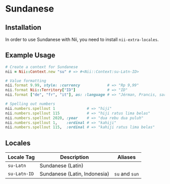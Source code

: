 <!-- This file has been generated. Source: languages/_template.md.erb -->

# Sundanese

## Installation

In order to use Sundanese with Nii, you need to install `nii-extra-locales`.

## Example Usage

``` ruby
# Create a context for Sundanese
nii = Nii::Context.new "su" # => #<Nii::Context:su-Latn-ID>

# Value formatting
nii.format 9.99, style: :currency            # => "Rp 9,99"
nii.format Nii::Territory["ID"]              # => "ID"
nii.format ["de", "fr", "it"], as: :language # => "Jérman, Prancis, sareng Italia"

# Spelling out numbers
nii.numbers.spellout 1              # => "hiji"
nii.numbers.spellout 115            # => "hiji ratus lima belas"
nii.numbers.spellout 2020, :year    # => "dua rebu dua puluh"
nii.numbers.spellout 1,    :ordinal # => "kahiji"
nii.numbers.spellout 115,  :ordinal # => "kahiji ratus lima belas"
```


## Locales

<table>
  <thead>
    <tr>
      <th>Locale Tag</th>
      <th>Description</th>
      <th>Aliases</th>
    </tr>
  </thead>
  <tbody>
    <tr>
      <td><code>su-Latn</code></td>
      <td>Sundanese (Latin)</td>
      <td></td>
    </tr>
    <tr>
      <td><code>su-Latn-ID</code></td>
      <td>Sundanese (Latin, Indonesia)</td>
      <td><code>su</code> and <code>sun</code></td>
    </tr>
  </tbody>
</table>

